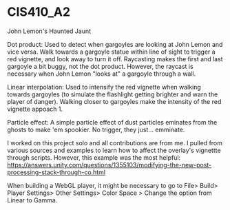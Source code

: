 # CIS410_A2

John Lemon's Haunted Jaunt

Dot product: Used to detect when gargoyles are looking at John Lemon and vice versa. Walk towards a gargoyle statue within line of sight to trigger a red vignette, and look away to turn it off. Raycasting makes the first and last gargoyle a bit buggy, not the dot product. However, the raycast is necessary when John Lemon "looks at" a gargoyle through a wall.

Linear interpolation: Used to intensify the red vignette when walking towards gargoyles (to simulate the flashlight getting brighter and warn the player of danger). Walking closer to gargoyles make the intensity of the red vignette appoach 1.

Particle effect: A simple particle effect of dust particles eminates from the ghosts to make 'em spookier. No trigger, they just... emminate.

I worked on this project solo and all contributions are from me. I pulled from various sources and examples to learn how to affect the overlay's vignettte through scripts. However, this example was the most helpful: https://answers.unity.com/questions/1355103/modifying-the-new-post-processing-stack-through-co.html

When building a WebGL player, it might be necessary to go to File> Build> Player Settings> Other Settings> Color Space > Change the option from Linear to Gamma.
